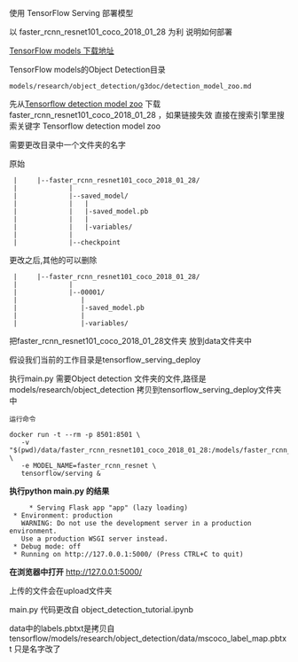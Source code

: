 使用 TensorFlow Serving 部署模型

以 faster_rcnn_resnet101_coco_2018_01_28 为利 说明如何部署

[TensorFlow models 下载地址](https://github.com/tensorflow/models)


TensorFlow models的Object Detection目录
 

    models/research/object_detection/g3doc/detection_model_zoo.md 

先从[Tensorflow detection model zoo](https://github.com/tensorflow/models/blob/master/research/object_detection/g3doc/detection_model_zoo.md) 下载faster_rcnn_resnet101_coco_2018_01_28 ，如果链接失效 直接在搜索引擎里搜索关键字 Tensorflow detection model zoo


需要更改目录中一个文件夹的名字

原始


     |     |--faster_rcnn_resnet101_coco_2018_01_28/
     |             |
     |             |--saved_model/
     |             |   |
     |             |   |-saved_model.pb    
     |             |   |
     |             |   |-variables/
     |             |
     |             |--checkpoint

更改之后,其他的可以删除

     |     |--faster_rcnn_resnet101_coco_2018_01_28/
     |             |
     |             |--00001/
     |                |
     |                |-saved_model.pb 
     |                |
     |                |-variables/




   把faster_rcnn_resnet101_coco_2018_01_28文件夹 放到data文件夹中




   假设我们当前的工作目录是tensorflow_serving_deploy

 执行main.py 需要Object detection 文件夹的文件,路径是models/research/object_detection
拷贝到tensorflow_serving_deploy文件夹中
    
    运行命令

    docker run -t --rm -p 8501:8501 \
       -v "$(pwd)/data/faster_rcnn_resnet101_coco_2018_01_28:/models/faster_rcnn_resnet" \
       -e MODEL_NAME=faster_rcnn_resnet \
       tensorflow/serving &

**执行python main.py 的结果**

         * Serving Flask app "app" (lazy loading)
     * Environment: production
       WARNING: Do not use the development server in a production environment.
       Use a production WSGI server instead.
     * Debug mode: off
     * Running on http://127.0.0.1:5000/ (Press CTRL+C to quit)

   
   **在浏览器中打开**
   http://127.0.0.1:5000/
   
上传的文件会在upload文件夹

 main.py 代码更改自 object_detection_tutorial.ipynb

data中的labels.pbtxt是拷贝自
tensorflow/models/research/object_detection/data/mscoco_label_map.pbtxt 
只是名字改了
